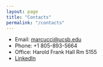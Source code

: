 ```yaml
---
layout: page
title: "Contacts"
permalink: "/contacts"
---
```


- Email: marcucci@ucsb.edu
- Phone: +1 805-893-5664
- Office: Harold Frank Hall Rm 5155
- [LinkedIn](https://www.linkedin.com/in/tobia-marcucci-4000972a4/)
